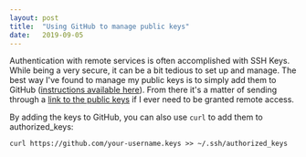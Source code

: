 ```yaml
---
layout: post
title:  "Using GitHub to manage public keys"
date:   2019-09-05
---
```


Authentication with remote services is often accomplished with SSH Keys. While being a very secure, it can be a bit tedious to set up and manage. The best way I've found to manage my public keys is to simply add them to GitHub ([instructions available here](https://help.github.com/en/articles/adding-a-new-ssh-key-to-your-github-account)). From there it's a matter of sending through a [link to the public keys](https://github.com/teejayen.keys) if I ever need to be granted remote access.

By adding the keys to GitHub, you can also use `curl` to add them to authorized_keys:

`curl https://github.com/your-username.keys >> ~/.ssh/authorized_keys`

